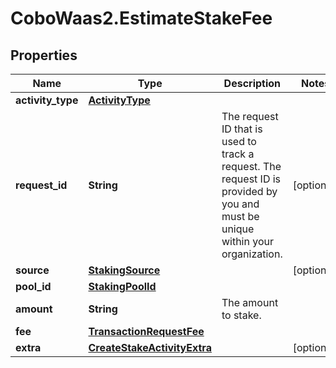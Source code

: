 # CoboWaas2.EstimateStakeFee

## Properties

Name | Type | Description | Notes
------------ | ------------- | ------------- | -------------
**activity_type** | [**ActivityType**](ActivityType.md) |  | 
**request_id** | **String** | The request ID that is used to track a request. The request ID is provided by you and must be unique within your organization. | [optional] 
**source** | [**StakingSource**](StakingSource.md) |  | [optional] 
**pool_id** | [**StakingPoolId**](StakingPoolId.md) |  | 
**amount** | **String** | The amount to stake. | 
**fee** | [**TransactionRequestFee**](TransactionRequestFee.md) |  | 
**extra** | [**CreateStakeActivityExtra**](CreateStakeActivityExtra.md) |  | [optional] 


